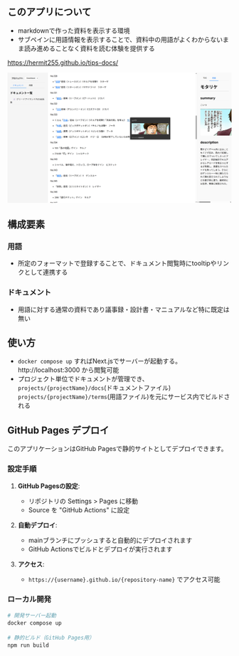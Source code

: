 ## このアプリについて
- markdownで作った資料を表示する環境
- サブペインに用語情報を表示することで、資料中の用語がよくわからないまま読み進めることなく資料を読む体験を提供する

https://hermit255.github.io/tips-docs/

![使用イメージ](design/ss.png)

## 構成要素
### 用語
- 所定のフォーマットで登録することで、ドキュメント閲覧時にtooltipやリンクとして連携する

### ドキュメント
- 用語に対する通常の資料であり議事録・設計書・マニュアルなど特に既定は無い

## 使い方
- `docker compose up` すればNext.jsでサーバーが起動する。http://localhost:3000 から閲覧可能
- プロジェクト単位でドキュメントが管理でき、`projects/{projectName}/docs`(ドキュメントファイル) `projects/{projectName}/terms`(用語ファイル)を元にサービス内でビルドされる

## GitHub Pages デプロイ

このアプリケーションはGitHub Pagesで静的サイトとしてデプロイできます。

### 設定手順

1. **GitHub Pagesの設定**:
   - リポジトリの Settings > Pages に移動
   - Source を "GitHub Actions" に設定

2. **自動デプロイ**:
   - mainブランチにプッシュすると自動的にデプロイされます
   - GitHub Actionsでビルドとデプロイが実行されます

3. **アクセス**:
   - `https://{username}.github.io/{repository-name}` でアクセス可能

### ローカル開発

```bash
# 開発サーバー起動
docker compose up

# 静的ビルド（GitHub Pages用）
npm run build
```
